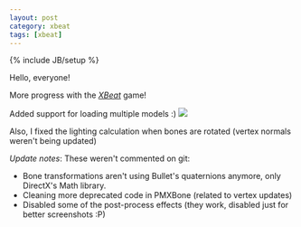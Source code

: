 ```yaml
---
layout: post
category: xbeat
tags: [xbeat]
---
```

{% include JB/setup %}

Hello, everyone!

More progress with the [_XBeat_][1] game! 

Added support for loading multiple models :)
<img class="img-responsive" src="http://i.imgur.com/pix3Wt3.png"/>

Also, I fixed the lighting calculation when bones are rotated (vertex normals weren't being updated)

_Update notes_: These weren't commented on git:

  - Bone transformations aren't using Bullet's quaternions anymore, only DirectX's Math library.
  - Cleaning more deprecated code in PMXBone (related to vertex updates)
  - Disabled some of the post-process effects (they work, disabled just for better screenshots :P)

[1]: https://github.com/shirayukikitsune/xbeat/
